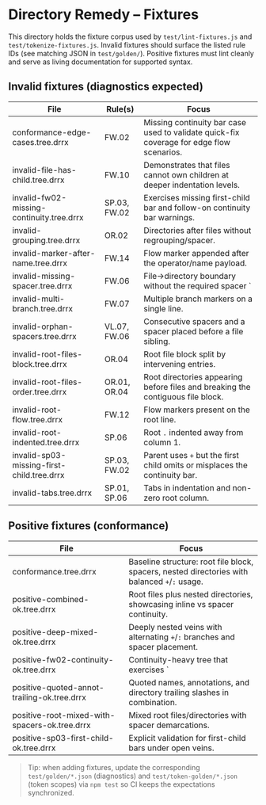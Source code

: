 # Directory Remedy – Fixtures

This directory holds the fixture corpus used by `test/lint-fixtures.js` and `test/tokenize-fixtures.js`. Invalid fixtures should surface the listed rule IDs (see matching JSON in `test/golden/`). Positive fixtures must lint cleanly and serve as living documentation for supported syntax.

## Invalid fixtures (diagnostics expected)

| File | Rule(s) | Focus |
| --- | --- | --- |
| conformance-edge-cases.tree.drrx | FW.02 | Missing continuity bar case used to validate quick-fix coverage for edge flow scenarios. |
| invalid-file-has-child.tree.drrx | FW.10 | Demonstrates that files cannot own children at deeper indentation levels. |
| invalid-fw02-missing-continuity.tree.drrx | SP.03, FW.02 | Exercises missing first-child bar and follow-on continuity bar warnings. |
| invalid-grouping.tree.drrx | OR.02 | Directories after files without regrouping/spacer. |
| invalid-marker-after-name.tree.drrx | FW.14 | Flow marker appended after the operator/name payload. |
| invalid-missing-spacer.tree.drrx | FW.06 | File→directory boundary without the required spacer `|` line. |
| invalid-multi-branch.tree.drrx | FW.07 | Multiple branch markers on a single line. |
| invalid-orphan-spacers.tree.drrx | VL.07, FW.06 | Consecutive spacers and a spacer placed before a file sibling. |
| invalid-root-files-block.tree.drrx | OR.04 | Root file block split by intervening entries. |
| invalid-root-files-order.tree.drrx | OR.01, OR.04 | Root directories appearing before files and breaking the contiguous file block. |
| invalid-root-flow.tree.drrx | FW.12 | Flow markers present on the root line. |
| invalid-root-indented.tree.drrx | SP.06 | Root `.` indented away from column 1. |
| invalid-sp03-missing-first-child.tree.drrx | SP.03, FW.02 | Parent uses `+` but the first child omits or misplaces the continuity bar. |
| invalid-tabs.tree.drrx | SP.01, SP.06 | Tabs in indentation and non-zero root column. |

## Positive fixtures (conformance)

| File | Focus |
| --- | --- |
| conformance.tree.drrx | Baseline structure: root file block, spacers, nested directories with balanced `+`/`:` usage. |
| positive-combined-ok.tree.drrx | Root files plus nested directories, showcasing inline vs spacer continuity. |
| positive-deep-mixed-ok.tree.drrx | Deeply nested veins with alternating `+`/`:` branches and spacer placement. |
| positive-fw02-continuity-ok.tree.drrx | Continuity-heavy tree that exercises `|` alignment across multiple depths. |
| positive-quoted-annot-trailing-ok.tree.drrx | Quoted names, annotations, and directory trailing slashes in combination. |
| positive-root-mixed-with-spacers-ok.tree.drrx | Mixed root files/directories with spacer demarcations. |
| positive-sp03-first-child-ok.tree.drrx | Explicit validation for first-child bars under open veins. |

> Tip: when adding fixtures, update the corresponding `test/golden/*.json` (diagnostics) and `test/token-golden/*.json` (token scopes) via `npm test` so CI keeps the expectations synchronized.
